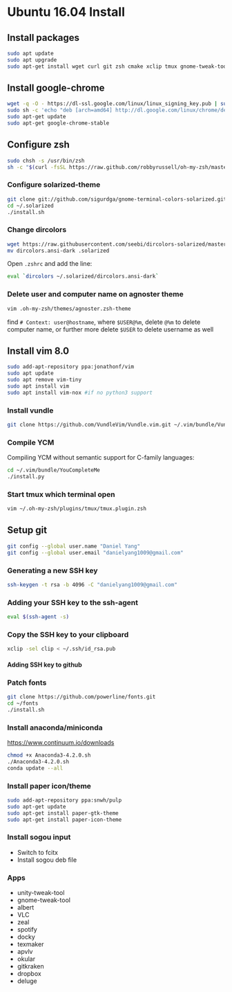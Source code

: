 # Ubuntu 16.04 Install
## Install packages
```bash
sudo apt update
sudo apt upgrade
sudo apt-get install wget curl git zsh cmake xclip tmux gnome-tweak-tool unity-tweak-tool
```

## Install google-chrome
```bash
wget -q -O - https://dl-ssl.google.com/linux/linux_signing_key.pub | sudo apt-key add - 
sudo sh -c 'echo "deb [arch=amd64] http://dl.google.com/linux/chrome/deb/ stable main" >> /etc/apt/sources.list.d/google.list'
sudo apt-get update 
sudo apt-get google-chrome-stable
```

## Configure zsh
```bash
sudo chsh -s /usr/bin/zsh
sh -c "$(curl -fsSL https://raw.github.com/robbyrussell/oh-my-zsh/master/tools/install.sh)"
```

### Configure solarized-theme
```bash
git clone git://github.com/sigurdga/gnome-terminal-colors-solarized.git ~/.solarized
cd ~/.solarized
./install.sh
```

### Change dircolors
```bash
wget https://raw.githubusercontent.com/seebi/dircolors-solarized/master/dircolors.ansi-dark
mv dircolors.ansi-dark .solarized
```
Open `.zshrc` and add the line:
```bash
eval `dircolors ~/.solarized/dircolors.ansi-dark`
```

### Delete user and computer name on agnoster theme
```bash
vim .oh-my-zsh/themes/agnoster.zsh-theme
```
find `# Context: user@hostname`, where `$USER@%m`, delete `@%m` to delete computer name, or further more delete `$USER` to delete username as well

## Install vim 8.0
```bash
sudo add-apt-repository ppa:jonathonf/vim
sudo apt update
sudo apt remove vim-tiny
sudo apt install vim
sudo apt install vim-nox #if no python3 support
```
### Install vundle
```bash
git clone https://github.com/VundleVim/Vundle.vim.git ~/.vim/bundle/Vundle.vim
```
### Compile YCM
Compiling YCM without semantic support for C-family languages:
```bash
cd ~/.vim/bundle/YouCompleteMe
./install.py
```
### Start tmux which terminal open
```bash
vim ~/.oh-my-zsh/plugins/tmux/tmux.plugin.zsh
```

## Setup git
```bash
git config --global user.name "Daniel Yang"
git config --global user.email "danielyang1009@gmail.com"
```

### Generating a new SSH key
```bash
ssh-keygen -t rsa -b 4096 -C "danielyang1009@gmail.com"
```

### Adding your SSH key to the ssh-agent
```bash
eval $(ssh-agent -s)
```
### Copy the SSH key to your clipboard
```bash
xclip -sel clip < ~/.ssh/id_rsa.pub
```
#### Adding SSH key to github

### Patch fonts
```bash
git clone https://github.com/powerline/fonts.git
cd ~/fonts
./install.sh
```

### Install anaconda/miniconda
https://www.continuum.io/downloads
```bash
chmod +x Anaconda3-4.2.0.sh
./Anaconda3-4.2.0.sh
conda update --all
```

### Install paper icon/theme
```bash
sudo add-apt-repository ppa:snwh/pulp
sudo apt-get update
sudo apt-get install paper-gtk-theme
sudo apt-get install paper-icon-theme
```

### Install sogou input
- Switch to fcitx 
- Install sogou deb file


### Apps
- unity-tweak-tool 
- gnome-tweak-tool
- albert
- VLC
- zeal
- spotify
- docky
- texmaker
- apvlv
- okular
- gitkraken
- dropbox
- deluge
